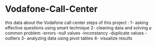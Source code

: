 # Vodafone-Call-Center
this data about the Vodafone call center
steps of this project :
1- asking effective questions using smart technique
2- cleaning data and solving a common problem 
  -errors
   -null values
   -inconstancy
   -duplicate values
   -outliers
3- analyzing data using pivot tables
4- visualize results
   
